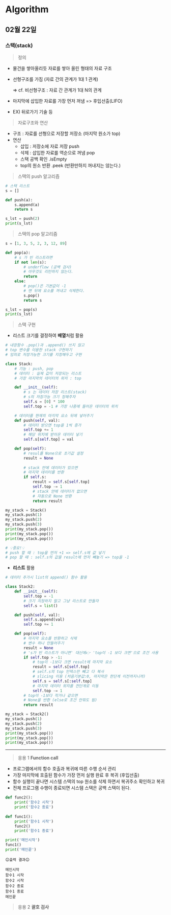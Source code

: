 # Algorithm

## 02월 22일

### 스택(stack)

> 정의

- 물건을 쌓아올리듯 자료를 쌓아 올린 형태의 자료 구조

- 선형구조를 가짐 (자료 간의 관계가 1대 1 관계)

  => cf. 비선형구조 : 자료 간 관계가 1대 N의 관계

- 마지막에 삽입한 자료를 가장 먼저 꺼냄 => 후입선출(LIFO)
- EX) 뒤로가기 기술 등



> 자료구조와 연산

- 구조 : 자료를 선형으로 저장할 저장소 (마지막 원소가 top)
- 연산
  - 삽입 : 저장소에 자료 저장 push
  - 삭제 : 삽입한 자료를 역순으로 꺼냄 pop
  - 스택 공백 확인 .isEmpty
  - top의 원소 반환 .peek (반환만하지 꺼내지는 않는다.)



> 스택의 push 알고리즘

```python
# 스택 리스트
s = []

def push(a):
    s.append(a)
    return s

s_lst = push(2)
print(s_lst)
```



> 스택의 pop 알고리즘 

```python
s = [1, 3, 5, 2, 3, 12, 89]

def pop(a):
    # s 가 빈 리스트라면
    if not len(s):
        # underflow (공백 검사)
        # 아무것도 리턴하지 않는다.
        return
    else:
        # pop()은 기본값이 -1
        # 맨 뒤에 요소를 꺼내고 삭제한다.
        s.pop()
        return s

s_lst = pop(s)
print(s_lst)
```



> 스택 구현

- 리스트 크기를 결정하여 **배열**처럼 활용

```python
# 내장함수 .pop()과 .append() 쓰지 않고
# top 변수를 이용한 stack 구현하기
# 임의로 저장가능한 크기를 지정해두고 구현

class Stack:
    # 기능 : push, pop
    # 데이터 : 실제 값이 저장되는 리스트
    # 가장 마지막의 데이터의 위치 : top

    def __init__(self):
        # s 는 데이터 저장 리스트(stack)
        # s의 저장가능 크기 정해주자
        self.s = [0] * 100
        self.top = -1 # 가장 나중에 들어온 데이터의 위치

    # 데이터를 현재의 마지막 요소 뒤에 넣어주기
    def push(self, val):
        # 데이터 받으면 top을 1씩 증가
        self.top += 1
        # 해당 위치에 받아온 데이터 넣기
        self.s[self.top] = val

    def pop(self):
        # resul를 None으로 초기값 설정
        result = None
        
        # stack 안에 데이터가 있으면
        # 마지막 데이터를 반환
        if self.s:
            result = self.s[self.top]
            self.top -= 1
            # stack 안에 데이터가 없으면
            # 자동으로 None 반환
            return result

my_stack = Stack()
my_stack.push(1)
my_stack.push(2)
my_stack.push(3)
print(my_stack.pop())
print(my_stack.pop())
print(my_stack.pop())

# 💡중요!💡
# push 할 때 : top을 먼저 +1 => self.s에 값 넣기
# pop 할 때 : self.s의 값을 result에 먼저 빼놓기 => top을 -1
```



- **리스트** 활용

```python
# 데이터 추가시 list의 append() 함수 활용

class Stack2:
    def __init__(self):
        self.top = -1
        # 크기 지정하지 말고 그냥 리스트로 만들자
        self.s = list()

    def push(self, val):
        self.s.append(val)
        self.top += 1

    def pop(self):
        # 마지막 요소를 반환하고 삭제
        # 변수 하나 만들어주기
        result = None
        # 's가 빈 리스트가 아니면' 대신에👉 'top이 -1 보다 크면'으로 조건 사용
        if self.top > -1:
            # top이 -1보다 크면 result에 마지막 요소
            result = self.s[self.top]
            # self.s의 top 인덱스만 빼고 다 복사
            # slicing 이용 (처음기본값:0, 마지막은 한단계 이전까지니까)
            self.s = self.s[:self.top]
            # 마지막 데이터 위치를 전단계로 이동
            self.top -= 1
        # top이 -1보다 작거나 같으면
        # None을 반환 (else로 조건 안줘도 됨)
        return result

my_stack = Stack2()
my_stack.push(1)
my_stack.push(2)
my_stack.push(3)
print(my_stack.pop())
print(my_stack.pop())
print(my_stack.pop())
```



---------------------------------------



> 응용 1 **Function call**

- 프로그램에서의 함수 호출과 복귀에 따른 수행 순서 관리
- 가장 마지막에 호출된 함수가 가장 먼저 실행 완료 후 복귀 (후입선출)
- 함수 실행이 끝나면 시스템 스택의 top 원소를 삭제 하면서 복귀주소 확인하고 복귀
- 전체 프로그램 수행이 종료되면 시스템 스택은 공백 스택이 된다.

```python
def func2():
    print('함수2 시작')
    print('함수2 종료')
    
def func1():
    print('함수1 시작')
    func2()
    print('함수1 종료')

print('메인시작')
func1()
print('메인끝')
```

```
😊출력 결과😊

메인시작
함수1 시작
함수2 시작
함수2 종료
함수1 종료
메인끝
```



> 응용 2 **괄호 검사**


